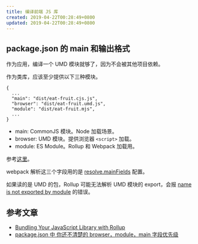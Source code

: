 ```yaml
---
title: 编译前端 JS 库
created: 2019-04-22T00:28:49+0800
updated: 2019-04-22T00:28:49+0800
---
```



## package.json 的 main 和输出格式

作为应用，编译一个 UMD 模块就够了，因为不会被其他项目依赖。

作为类库，应该至少提供以下三种模块。

```
{
  ...
  "main": "dist/eat-fruit.cjs.js",
  "browser": "dist/eat-fruit.umd.js",
  "module": "dist/eat-fruit.mjs",
  ...
}
```

- main: CommonJS 模块。Node 加载场景。
- browser: UMD 模块。提供浏览器 `<script>` 加载。
- module: ES Module。Rollup 和 Webpack 加载用。

参考[这里](https://bagja.net/blog/bundling-your-javascript-library-with-rollup.html#different-output-format-different-minimum-environments)。

webpack 解析这三个字段用的是 [resolve.mainFields](https://www.webpackjs.com/configuration/resolve/#resolve-mainfields) 配置。

如果读的是 UMD 的包，Rollup 可能无法解析 UMD 模块的 export，会报 [name is not exported by module](https://rollupjs.org/guide/en#error-name-is-not-exported-by-module-) 的错误。


## 参考文章

- [Bundling Your JavaScript Library with Rollup](https://bagja.net/blog/bundling-your-javascript-library-with-rollup.html)
- [package.json 中 你还不清楚的 browser，module，main 字段优先级](https://github.com/Weiyu-Chen/blog/issues/8)

